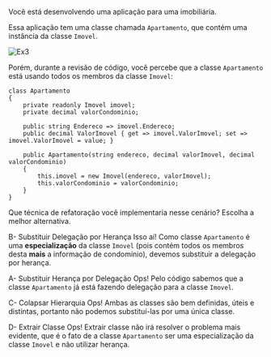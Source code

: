 ﻿Você está desenvolvendo uma aplicação para uma imobiliária.

Essa aplicação tem uma classe chamada `Apartamento`, que contém uma instância da classe `Imovel`. 

![Ex3](https://s3.amazonaws.com/caelum-online-public/765-csharp-refatorando-codigo-parte-3/Ex3.png)

Porém, durante a revisão de código, você percebe que a classe `Apartamento` está usando todos os membros da classe `Imovel`:

```
class Apartamento
{
    private readonly Imovel imovel;
    private decimal valorCondominio;

    public string Endereco => imovel.Endereco;
    public decimal ValorImovel { get => imovel.ValorImovel; set => imovel.ValorImovel = value; }

    public Apartamento(string endereco, decimal valorImovel, decimal valorCondominio)
    {
        this.imovel = new Imovel(endereco, valorImovel);
        this.valorCondominio = valorCondominio;
    }
}

```

Que técnica de refatoração você implementaria nesse cenário? Escolha a melhor alternativa.

B- Substituir Delegação por Herança
Isso aí! Como classe `Apartamento` é uma **especialização** da classe `Imovel` (pois contém todos os
membros desta **mais** a informação de condomínio), devemos substituir a delegação por herança.

A- Substituir Herança por Delegação 
Ops! Pelo código sabemos que a classe `Apartamento` já está fazendo delegação para a classe `Imovel`.

C- Colapsar Hierarquia
Ops! Ambas as classes são bem definidas, úteis e distintas, portanto não podemos
substituí-las por uma única classe.

D- Extrair Classe
Ops! Extrair classe não irá resolver o problema mais evidente, que é
o fato de a classe `Apartamento` ser uma especialização da classe `Imovel` e não utilizar herança.

